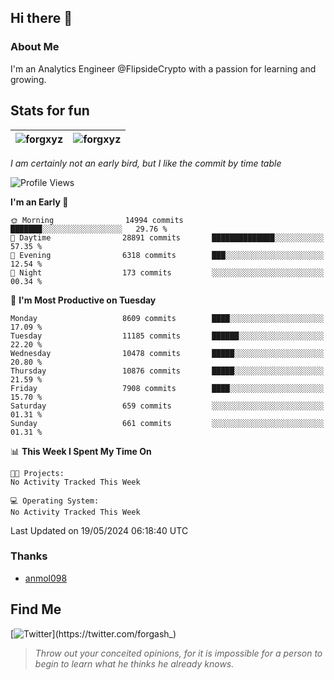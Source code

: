 ## Hi there 👋

### About Me

I'm an Analytics Engineer @FlipsideCrypto with a passion for learning and growing.
  
## Stats for fun

| <img align="center" src="https://github-readme-streak-stats.herokuapp.com/?user=forgxyz&theme=tokyonight" alt="forgxyz" /> | <img align="center" src="https://github-readme-stats.vercel.app/api?username=forgxyz&theme=tokyonight&show_icons=true" alt="forgxyz" /> |
| ------------- |------------- |

*I am certainly not an early bird, but I like the commit by time table*  

<!--START_SECTION:waka-->
![Profile Views](http://img.shields.io/badge/Profile%20Views-0-blue)

**I'm an Early 🐤** 

```text
🌞 Morning                14994 commits       ███████░░░░░░░░░░░░░░░░░░   29.76 % 
🌆 Daytime                28891 commits       ██████████████░░░░░░░░░░░   57.35 % 
🌃 Evening                6318 commits        ███░░░░░░░░░░░░░░░░░░░░░░   12.54 % 
🌙 Night                  173 commits         ░░░░░░░░░░░░░░░░░░░░░░░░░   00.34 % 
```
📅 **I'm Most Productive on Tuesday** 

```text
Monday                   8609 commits        ████░░░░░░░░░░░░░░░░░░░░░   17.09 % 
Tuesday                  11185 commits       ██████░░░░░░░░░░░░░░░░░░░   22.20 % 
Wednesday                10478 commits       █████░░░░░░░░░░░░░░░░░░░░   20.80 % 
Thursday                 10876 commits       █████░░░░░░░░░░░░░░░░░░░░   21.59 % 
Friday                   7908 commits        ████░░░░░░░░░░░░░░░░░░░░░   15.70 % 
Saturday                 659 commits         ░░░░░░░░░░░░░░░░░░░░░░░░░   01.31 % 
Sunday                   661 commits         ░░░░░░░░░░░░░░░░░░░░░░░░░   01.31 % 
```


📊 **This Week I Spent My Time On** 

```text
🐱‍💻 Projects: 
No Activity Tracked This Week

💻 Operating System: 
No Activity Tracked This Week
```


 Last Updated on 19/05/2024 06:18:40 UTC
<!--END_SECTION:waka-->

### Thanks
 - [anmol098](https://github.com/anmol098/waka-readme-stats/)
  
## Find Me
[![Twitter](https://img.shields.io/twitter/url/https/twitter.com/forgash_.svg?style=social&label=Follow%20%40forgash_)](https://twitter.com/forgash_)


> *Throw out your conceited opinions, for it is impossible for a person to begin to learn what he thinks he already knows.* 
